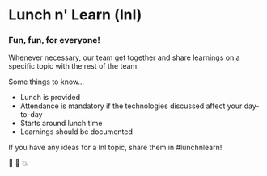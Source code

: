 # Lunch n' Learn (lnl)

### **Fun, fun, for everyone!**


Whenever necessary, our team get together and share learnings on a specific topic with the rest of the team.


Some things to know...
* Lunch is provided
* Attendance is mandatory if the technologies discussed affect your day-to-day
* Starts around lunch time
* Learnings should be documented


If you have any ideas for a lnl topic, share them in #lunchnlearn!

:beer: :pizza: :boom:
